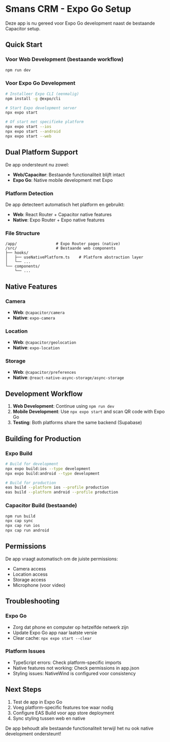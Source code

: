# Smans CRM - Expo Go Setup

Deze app is nu gereed voor Expo Go development naast de bestaande Capacitor setup.

## Quick Start

### Voor Web Development (bestaande workflow)
```bash
npm run dev
```

### Voor Expo Go Development
```bash
# Installeer Expo CLI (eenmalig)
npm install -g @expo/cli

# Start Expo development server
npx expo start

# Of start met specifieke platform
npx expo start --ios
npx expo start --android
npx expo start --web
```

## Dual Platform Support

De app ondersteunt nu zowel:
- **Web/Capacitor**: Bestaande functionaliteit blijft intact
- **Expo Go**: Native mobile development met Expo

### Platform Detection
De app detecteert automatisch het platform en gebruikt:
- **Web**: React Router + Capacitor native features
- **Native**: Expo Router + Expo native features

### File Structure
```
/app/                 # Expo Router pages (native)
/src/                 # Bestaande web components
├── hooks/
│   ├── useNativePlatform.ts    # Platform abstraction layer
│   └── ...
└── components/
    └── ...
```

## Native Features

### Camera
- **Web**: `@capacitor/camera`
- **Native**: `expo-camera`

### Location
- **Web**: `@capacitor/geolocation`
- **Native**: `expo-location`

### Storage
- **Web**: `@capacitor/preferences`
- **Native**: `@react-native-async-storage/async-storage`

## Development Workflow

1. **Web Development**: Continue using `npm run dev`
2. **Mobile Development**: Use `npx expo start` and scan QR code with Expo Go
3. **Testing**: Both platforms share the same backend (Supabase)

## Building for Production

### Expo Build
```bash
# Build for development
npx expo build:ios --type development
npx expo build:android --type development

# Build for production
eas build --platform ios --profile production
eas build --platform android --profile production
```

### Capacitor Build (bestaande)
```bash
npm run build
npx cap sync
npx cap run ios
npx cap run android
```

## Permissions

De app vraagt automatisch om de juiste permissions:
- Camera access
- Location access
- Storage access
- Microphone (voor video)

## Troubleshooting

### Expo Go
- Zorg dat phone en computer op hetzelfde netwerk zijn
- Update Expo Go app naar laatste versie
- Clear cache: `npx expo start --clear`

### Platform Issues
- TypeScript errors: Check platform-specific imports
- Native features not working: Check permissions in app.json
- Styling issues: NativeWind is configured voor consistency

## Next Steps

1. Test de app in Expo Go
2. Voeg platform-specific features toe waar nodig
3. Configure EAS Build voor app store deployment
4. Sync styling tussen web en native

De app behoudt alle bestaande functionaliteit terwijl het nu ook native development ondersteunt!